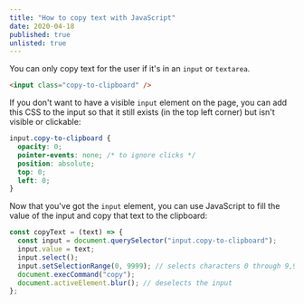 ```yaml
---
title: "How to copy text with JavaScript"
date: 2020-04-18
published: true
unlisted: true
---
```


You can only copy text for the user if it's in an `input` or `textarea`.

```html
<input class="copy-to-clipboard" />
```

If you don't want to have a visible `input` element on the page, you can add this CSS to the input so that it still exists (in the top left corner) but isn't visible or clickable:

```css
input.copy-to-clipboard {
  opacity: 0;
  pointer-events: none; /* to ignore clicks */
  position: absolute;
  top: 0;
  left: 0;
}
```

Now that you've got the `input` element, you can use JavaScript to fill the value of the input and copy that text to the clipboard:

```jsx
const copyText = (text) => {
  const input = document.querySelector("input.copy-to-clipboard");
  input.value = text;
  input.select();
  input.setSelectionRange(0, 9999); // selects characters 0 through 9,999 in the input
  document.execCommand("copy");
  document.activeElement.blur(); // deselects the input
};
```
